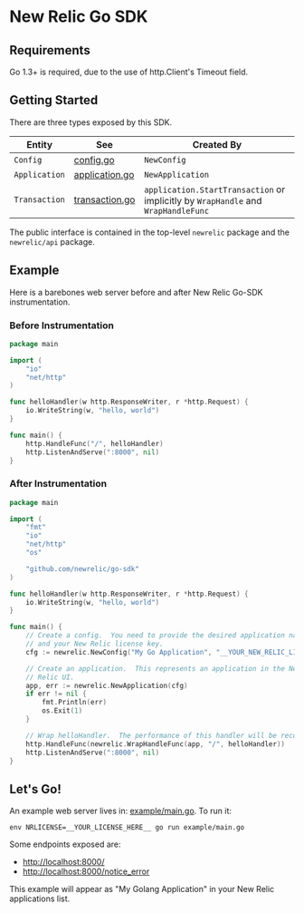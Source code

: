 # New Relic Go SDK

## Requirements

Go 1.3+ is required, due to the use of http.Client's Timeout field.

## Getting Started

There are three types exposed by this SDK.

| Entity  | See | Created By |
| ------------- | ------------- | ------------- |
| `Config`       | [config.go](api/config.go)  | `NewConfig`  |
| `Application`  | [application.go](api/application.go)  | `NewApplication`  |
| `Transaction`  | [transaction.go](api/transaction.go)  | `application.StartTransaction` or implicitly by `WrapHandle` and `WrapHandleFunc`  |

The public interface is contained in the top-level `newrelic` package and
the `newrelic/api` package.

## Example

Here is a barebones web server before and after New Relic Go-SDK instrumentation.

### Before Instrumentation

```go
package main

import (
	"io"
	"net/http"
)

func helloHandler(w http.ResponseWriter, r *http.Request) {
	io.WriteString(w, "hello, world")
}

func main() {
	http.HandleFunc("/", helloHandler)
	http.ListenAndServe(":8000", nil)
}
```

### After Instrumentation

```go
package main

import (
	"fmt"
	"io"
	"net/http"
	"os"

	"github.com/newrelic/go-sdk"
)

func helloHandler(w http.ResponseWriter, r *http.Request) {
	io.WriteString(w, "hello, world")
}

func main() {
	// Create a config.  You need to provide the desired application name
	// and your New Relic license key.
	cfg := newrelic.NewConfig("My Go Application", "__YOUR_NEW_RELIC_LICENSE_KEY__")

	// Create an application.  This represents an application in the New
	// Relic UI.
	app, err := newrelic.NewApplication(cfg)
	if err != nil {
		fmt.Println(err)
		os.Exit(1)
	}

	// Wrap helloHandler.  The performance of this handler will be recorded.
	http.HandleFunc(newrelic.WrapHandleFunc(app, "/", helloHandler))
	http.ListenAndServe(":8000", nil)
}
```

## Let's Go!

An example web server lives in: [example/main.go](./example/main.go).  To run it:

```
env NRLICENSE=__YOUR_LICENSE_HERE__ go run example/main.go
```

Some endpoints exposed are:
* [http://localhost:8000/](http://localhost:8000/)
* [http://localhost:8000/notice_error](http://localhost:8000/notice_error)

This example will appear as "My Golang Application" in your New Relic applications list.



